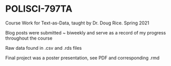 # POLISCI-797TA
Course Work for Text-as-Data, taught by Dr. Doug Rice. Spring 2021

Blog posts were submitted ~ biweekly and serve as a record of my progress throughout the course

Raw data found in .csv and .rds files

Final project was a poster presentation, see PDF and corresponding .rmd
